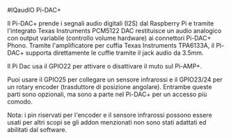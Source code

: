 <!--
---
name: "Pi-DAC+"
class: board
type: tutti
manufacturer: IQaudIO
buy: http://www.iqaudio.co.uk
description: Un convertitore audio I2S da digitale ad analogico per il Raspberry
install:
  'devices':
    - 'i2c'
pincount: 40
pin:
  '3':
    mode: i2c
  '5':
    mode: i2c
  '12':
    name: I2S
  '15':
    name: Muto/Non-muto
    description: Solo Pi-AMP+ (opzionale) 
  '16':
    name: Rotary Encoder
    description: (opzionale) 
  '18':
    name: Rotary Encoder
    description: (opzionale)
  '22':
    name: Sensore IR
    description: (opzionale) 
  '35':
    name: I2S
  '38':
    name: I2S
  '40':
    name: I2S
-->
#IQaudIO Pi-DAC+

Il Pi-DAC+ prende i segnali audio digitali (I2S) dal Raspberry Pi e tramite l'integrato 
Texas Instruments PCM5122 DAC restituisce un audio analogico con output variabile 
(controllo volume hardware) ai connettori Pi-DAC+ Phono. Tramite l'amplificatore per cuffia 
Texas Instruments TPA6133A, il Pi-DAC+ supporta direttamente le cuffie tramite il jack audio 
da 3.5mm.

Il Pi Dac usa il GPIO22 per attivare o disattivare il muto sul Pi-AMP+.

Puoi usare il GPIO25 per collegare un sensore infrarossi e il GPIO23/24 per un rotary encoder
(trasduttore di posizione angolare). Entrambe queste parti sono opzionali, ma sono a parte nel 
Pi-DAC+ per un accesso più comodo.

Nota: i pin riservati per l'encoder e il sensore infrarossi possono essere usati per altri scopi 
se gli addon menzionati non sono stati adattati ed abilitati dal software.
